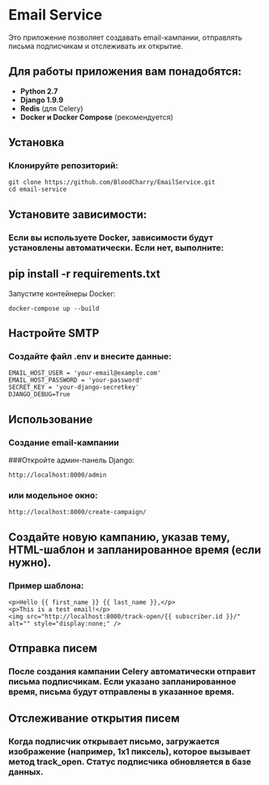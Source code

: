 # Email Service

Это приложение позволяет создавать email-кампании, отправлять письма подписчикам и отслеживать их открытие.

## Для работы приложения вам понадобятся:

- **Python 2.7**
- **Django 1.9.9**
- **Redis** (для Celery)
- **Docker и Docker Compose** (рекомендуется)

## Установка

### Клонируйте репозиторий:
```
git clone https://github.com/BloodCharry/EmailService.git
cd email-service
```

## Установите зависимости:
### Если вы используете Docker, зависимости будут установлены автоматически. Если нет, выполните:
## pip install -r requirements.txt

Запустите контейнеры Docker:
```
docker-compose up --build
```

## Настройте SMTP
### Создайте файл .env и внесите данные:
```
EMAIL_HOST_USER = 'your-email@example.com'
EMAIL_HOST_PASSWORD = 'your-password'
SECRET_KEY = 'your-django-secretkey'
DJANGO_DEBUG=True
```

## Использование
### Создание email-кампании
###Откройте админ-панель Django:
```
http://localhost:8000/admin
```

### или модельное окно:
```
http://localhost:8000/create-campaign/
```

## Создайте новую кампанию, указав тему, HTML-шаблон и запланированное время (если нужно).

### Пример шаблона:
```
<p>Hello {{ first_name }} {{ last_name }},</p>
<p>This is a test email!</p>
<img src="http://localhost:8000/track-open/{{ subscriber.id }}/" alt="" style="display:none;" />
```

## Отправка писем
### После создания кампании Celery автоматически отправит письма подписчикам. Если указано запланированное время, письма будут отправлены в указанное время.

## Отслеживание открытия писем
### Когда подписчик открывает письмо, загружается изображение (например, 1x1 пиксель), которое вызывает метод track_open. Статус подписчика обновляется в базе данных.

